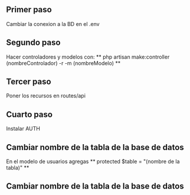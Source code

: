 

## Primer paso

Cambiar la conexion a la BD en el .env


## Segundo paso

Hacer controladores y modelos con:
** php artisan make:controller (nombreControlador) -r -m  (nombreModelo) **


## Tercer paso

Poner los recursos en routes/api


## Cuarto paso

Instalar AUTH


## Cambiar nombre de la tabla de la base de datos

En el modelo de usuarios agregas 
** protected $table = "(nombre de la tabla)" **


## Cambiar nombre de la tabla de la base de datos

